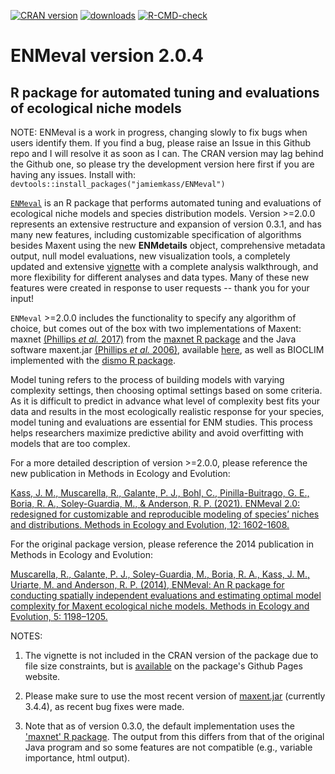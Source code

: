 [![CRAN version](https://www.r-pkg.org/badges/version/ENMeval)](https://CRAN.R-project.org/package=ENMeval) [![downloads](https://cranlogs.r-pkg.org:443/badges/grand-total/ENMeval?color=orange)](https://cranlogs.r-pkg.org:443/badges/grand-total/ENMeval?color=orange)
[![R-CMD-check](https://github.com/jamiemkass/ENMeval/workflows/R-CMD-check/badge.svg)](https://github.com/jamiemkass/ENMeval/actions)


# ENMeval version 2.0.4

## R package for automated tuning and evaluations of ecological niche models

NOTE: ENMeval is a work in progress, changing slowly to fix bugs when users identify them. If you find a bug, please raise an Issue in this Github repo and I will resolve it as soon as I can. The CRAN version may lag behind the Github one, so please try the development version here first if you are having any issues.
Install with: `devtools::install_packages("jamiemkass/ENMeval")`

[`ENMeval`](https://jamiemkass.github.io/ENMeval/index.html) is an R package that performs automated tuning and evaluations of ecological niche models and species distribution models. Version >=2.0.0 represents an extensive restructure and expansion of version 0.3.1, and has many new features, including customizable specification of algorithms besides Maxent using the new **ENMdetails** object, comprehensive metadata output, null model evaluations, new visualization tools, a completely updated and extensive [vignette](https://jamiemkass.github.io/ENMeval/articles/ENMeval-2.0-vignette.html) with a complete analysis walkthrough, and more flexibility for different analyses and data types. Many of these new features were created in response to user requests -- thank you for your input!

`ENMeval` >=2.0.0 includes the functionality to specify any algorithm of choice, but comes out of the box with two implementations of Maxent: maxnet [(Phillips *et al.* 2017)](https://onlinelibrary.wiley.com/doi/full/10.1111/ecog.03049) from the [maxnet R package](https://cran.r-project.org/package=maxnet) and the Java software maxent.jar [(Phillips *et al.* 2006)](https://doi.org/10.1016/j.ecolmodel.2005.03.026), available [here](http://biodiversityinformatics.amnh.org/open_source/maxent/), as well as BIOCLIM implemented with the [dismo R package](https://cran.r-project.org/package=dismo). 

Model tuning refers to the process of building models with varying complexity settings, then choosing optimal settings based on some criteria. As it is difficult to predict in advance what level of complexity best fits your data and results in the most ecologically realistic response for your species, model tuning and evaluations are essential for ENM studies. This process helps researchers maximize predictive ability and avoid overfitting with models that are too complex. 

For a more detailed description of version >=2.0.0, please reference the new publication in Methods in Ecology and Evolution:

[Kass, J. M., Muscarella, R., Galante, P. J., Bohl, C., Pinilla-Buitrago, G. E., Boria, R. A., Soley-Guardia, M., & Anderson, R. P. (2021). ENMeval 2.0: redesigned for customizable and reproducible modeling of species’ niches and distributions. Methods in Ecology and Evolution, 12: 1602-1608.](https://doi.org/10.1111/2041-210X.13628)

For the original package version, please reference the 2014 publication in Methods in Ecology and Evolution:

[Muscarella, R., Galante, P. J., Soley-Guardia, M., Boria, R. A., Kass, J. M., Uriarte, M. and Anderson, R. P. (2014), ENMeval: An R package for conducting spatially independent evaluations and estimating optimal model complexity for Maxent ecological niche models. Methods in Ecology and Evolution, 5: 1198–1205.](https://doi.org/10.1111/2041-210X.12261)

NOTES:

1. The vignette is not included in the CRAN version of the package due to file size constraints, but is [available](https://jamiemkass.github.io/ENMeval/articles/ENMeval-2.0.0-vignette.html) on the package's Github Pages website. 

2. Please make sure to use the most recent version of [maxent.jar](https://biodiversityinformatics.amnh.org/open_source/maxent/) (currently 3.4.4), as recent bug fixes were made.

3. Note that as of version 0.3.0, the default implementation uses the ['maxnet' R package](https://cran.r-project.org/package=maxnet). The output from this differs from that of the original Java program and so some features are not compatible (e.g., variable importance, html output).
